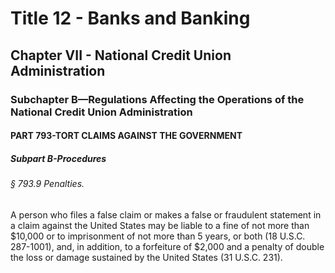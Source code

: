 
# Title 12 - Banks and Banking
## Chapter VII - National Credit Union Administration
### Subchapter B—Regulations Affecting the Operations of the National Credit Union Administration
#### PART 793-TORT CLAIMS AGAINST THE GOVERNMENT
##### Subpart B-Procedures
###### § 793.9 Penalties.

A person who files a false claim or makes a false or fraudulent statement in a claim against the United States may be liable to a fine of not more than $10,000 or to imprisonment of not more than 5 years, or both (18 U.S.C. 287-1001), and, in addition, to a forfeiture of $2,000 and a penalty of double the loss or damage sustained by the United States (31 U.S.C. 231).
